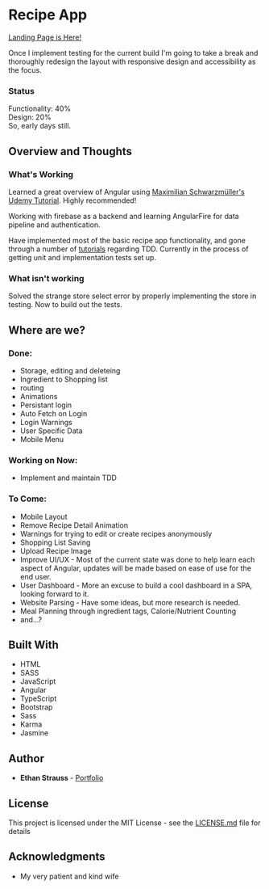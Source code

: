 # Recipe App
[Landing Page is Here!](https://stupefied-morse-5e1233.netlify.com/)

Once I implement testing for the current build I'm going to take a break and thoroughly redesign the layout with responsive design and accessibility as the focus. 

### Status

Functionality: 40%  
Design: 20%  
So, early days still.

## Overview and Thoughts

### What's Working

Learned a great overview of Angular using [Maximilian Schwarzmüller's Udemy Tutorial](https://www.udemy.com/the-complete-guide-to-angular-2/). Highly recommended! 

Working with firebase as a backend and learning AngularFire for data pipeline and authentication.

Have implemented most of the basic recipe app functionality, and gone through a number of [tutorials](https://www.udemy.com/testing-angular-apps/learn/v4/content) regarding TDD. Currently in the process of getting unit and implementation tests set up. 

### What isn't working

Solved the strange store select error by properly implementing the store in testing. Now to build out the tests. 

## Where are we?

### Done:

* Storage, editing and deleteing
* Ingredient to Shopping list
* routing
* Animations
* Persistant login 
* Auto Fetch on Login
* Login Warnings
* User Specific Data
* Mobile Menu


### Working on Now:
* Implement and maintain TDD

### To Come:

* Mobile Layout
* Remove Recipe Detail Animation
* Warnings for trying to edit or create recipes anonymously
* Shopping List Saving
* Upload Recipe Image
* Improve UI/UX - Most of the current state was done to help learn each aspect of Angular, updates will be made based on ease of use for the end user. 
* User Dashboard - More an excuse to build a cool dashboard in a SPA, looking forward to it.
* Website Parsing - Have some ideas, but more research is needed. 
* Meal Planning through ingredient tags, Calorie/Nutrient Counting 
* and...?


## Built With

* HTML
* SASS
* JavaScript
* Angular
* TypeScript
* Bootstrap
* Sass
* Karma
* Jasmine

## Author

* **Ethan Strauss** - [Portfolio](https://dotethan.github.io)

## License

This project is licensed under the MIT License - see the [LICENSE.md](LICENSE.md) file for details

## Acknowledgments

* My very patient and kind wife

